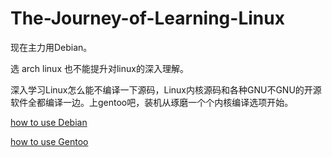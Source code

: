 # The-Journey-of-Learning-Linux
现在主力用Debian。

选 arch linux 也不能提升对linux的深入理解。

深入学习Linux怎么能不编译一下源码，Linux内核源码和各种GNU不GNU的开源软件全都编译一边。​上gentoo吧，装机从琢磨一个个内核编译选项开始。

[how to use Debian](./files//how%20to%20use%20debian.md)

[how to use Gentoo](./files/how%20to%20use%20Gentoo.md)